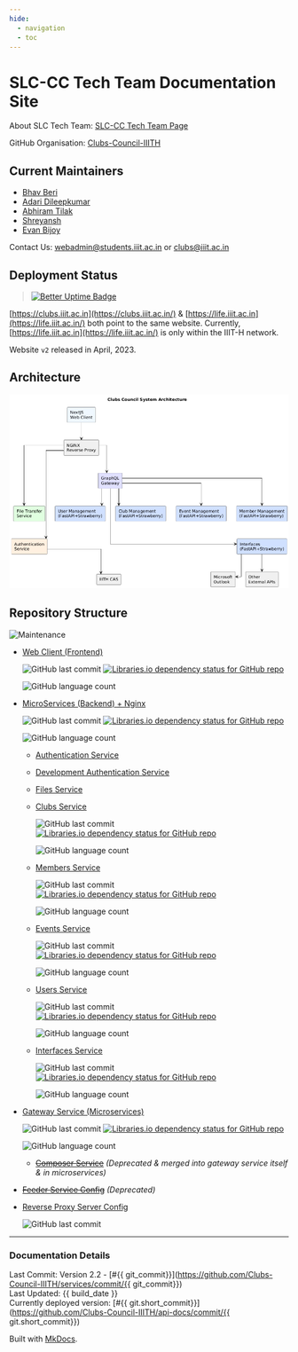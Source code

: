```yaml
---
hide:
  - navigation
  - toc
---
```


# SLC-CC Tech Team Documentation Site

About SLC Tech Team: [SLC-CC Tech Team Page](https://clubs.iiit.ac.in/tech-team)

GitHub Organisation: [Clubs-Council-IIITH](https://github.com/Clubs-Council-IIITH)

## Current Maintainers

- [Bhav Beri](https://github.com/bhavberi)
- [Adari Dileepkumar](https://github.com/Dileepadari)
- [Abhiram Tilak](https://github.com/abhiramtilakiiit)
- [Shreyansh](https://github.com/The-Broken-Keyboard)
- [Evan Bijoy](https://github.com/EvanBijoy)

Contact Us: [webadmin@students.iiit.ac.in](mailto:webadmin@students.iiit.ac.in) or [clubs@iiit.ac.in](mailto:clubs@iiit.ac.in)

## Deployment Status

> [![Better Uptime Badge](https://betteruptime.com/status-badges/v3/monitor/ikqm.svg)](https://clubs_iiith.betteruptime.com/)

[https://clubs.iiit.ac.in](https://clubs.iiit.ac.in/) & [https://life.iiit.ac.in](https://life.iiit.ac.in/) both point to the same website. Currently, [https://life.iiit.ac.in](https://life.iiit.ac.in/) is only within the IIIT-H network.

Website `v2` released in April, 2023.

## Architecture

![Architecture](https://raw.githubusercontent.com/Clubs-Council-IIITH/.github/main/profile/cc-arch.png)

## Repository Structure

![Maintenance](https://img.shields.io/maintenance/yes/2026)

- [Web Client (Frontend)](https://github.com/Clubs-Council-IIITH/web)

  ![GitHub last commit](https://img.shields.io/github/last-commit/Clubs-Council-IIITH/web)
  [![Libraries.io dependency status for GitHub repo](https://img.shields.io/librariesio/github/Clubs-Council-IIITH/web)](https://libraries.io/github/Clubs-Council-IIITH/web)

  ![GitHub language count](https://img.shields.io/github/languages/count/Clubs-Council-IIITH/web?style=plastic)

- [MicroServices (Backend) + Nginx](https://github.com/Clubs-Council-IIITH/services)

  ![GitHub last commit](https://img.shields.io/github/last-commit/Clubs-Council-IIITH/services)
  [![Libraries.io dependency status for GitHub repo](https://img.shields.io/librariesio/github/Clubs-Council-IIITH/services)](https://libraries.io/github/Clubs-Council-IIITH/services)

  ![GitHub language count](https://img.shields.io/github/languages/count/Clubs-Council-IIITH/services?style=plastic)

  - [Authentication Service](https://github.com/Clubs-Council-IIITH/auth)

  - [Development Authentication Service](https://github.com/Clubs-Council-IIITH/auth-dev)

  - [Files Service](https://github.com/Clubs-Council-IIITH/files)

  - [Clubs Service](https://github.com/Clubs-Council-IIITH/clubs)

    ![GitHub last commit](https://img.shields.io/github/last-commit/Clubs-Council-IIITH/clubs)
    [![Libraries.io dependency status for GitHub repo](https://img.shields.io/librariesio/github/Clubs-Council-IIITH/clubs)](https://libraries.io/github/Clubs-Council-IIITH/clubs)

    ![GitHub language count](https://img.shields.io/github/languages/count/Clubs-Council-IIITH/clubs?style=plastic)

  - [Members Service](https://github.com/Clubs-Council-IIITH/members)

    ![GitHub last commit](https://img.shields.io/github/last-commit/Clubs-Council-IIITH/members)
    [![Libraries.io dependency status for GitHub repo](https://img.shields.io/librariesio/github/Clubs-Council-IIITH/members)](https://libraries.io/github/Clubs-Council-IIITH/members)

    ![GitHub language count](https://img.shields.io/github/languages/count/Clubs-Council-IIITH/members?style=plastic)

  - [Events Service](https://github.com/Clubs-Council-IIITH/events)

    ![GitHub last commit](https://img.shields.io/github/last-commit/Clubs-Council-IIITH/events)
    [![Libraries.io dependency status for GitHub repo](https://img.shields.io/librariesio/github/Clubs-Council-IIITH/events)](https://libraries.io/github/Clubs-Council-IIITH/events)

    ![GitHub language count](https://img.shields.io/github/languages/count/Clubs-Council-IIITH/events?style=plastic)

  - [Users Service](https://github.com/Clubs-Council-IIITH/users)

    ![GitHub last commit](https://img.shields.io/github/last-commit/Clubs-Council-IIITH/users)
    [![Libraries.io dependency status for GitHub repo](https://img.shields.io/librariesio/github/Clubs-Council-IIITH/users)](https://libraries.io/github/Clubs-Council-IIITH/users)

    ![GitHub language count](https://img.shields.io/github/languages/count/Clubs-Council-IIITH/users?style=plastic)

  - [Interfaces Service](https://github.com/Clubs-Council-IIITH/interfaces)

    ![GitHub last commit](https://img.shields.io/github/last-commit/Clubs-Council-IIITH/interfaces)
    [![Libraries.io dependency status for GitHub repo](https://img.shields.io/librariesio/github/Clubs-Council-IIITH/interfaces)](https://libraries.io/github/Clubs-Council-IIITH/interfaces)

    ![GitHub language count](https://img.shields.io/github/languages/count/Clubs-Council-IIITH/interfaces?style=plastic)

- [Gateway Service (Microservices)](https://github.com/Clubs-Council-IIITH/gateway)

  ![GitHub last commit](https://img.shields.io/github/last-commit/Clubs-Council-IIITH/gateway)
  [![Libraries.io dependency status for GitHub repo](https://img.shields.io/librariesio/github/Clubs-Council-IIITH/gateway)](https://libraries.io/github/Clubs-Council-IIITH/gateway)

  ![GitHub language count](https://img.shields.io/github/languages/count/Clubs-Council-IIITH/gateway?style=plastic)

  - [<span style="text-decoration: line-through;">Composer Service</span>](https://github.com/Clubs-Council-IIITH/composer) _(Deprecated & merged into gateway service itself & in microservices)_

      <!-- ![GitHub last commit](https://img.shields.io/github/last-commit/Clubs-Council-IIITH/composer)
      <> [![Libraries.io dependency status for GitHub repo](https://img.shields.io/librariesio/github/Clubs-Council-IIITH/composer)](https://libraries.io/github/Clubs-Council-IIITH/composer) -->

      <!-- ![GitHub language count](https://img.shields.io/github/languages/count/Clubs-Council-IIITH/composer?style=plastic) -->

- [<span style="text-decoration: line-through;">Feeder Service Config</span>](https://github.com/Clubs-Council-IIITH/feeder) _(Deprecated)_

    <!--![GitHub last commit](https://img.shields.io/github/last-commit/Clubs-Council-IIITH/feeder) -->
    <!-- [![Libraries.io dependency status for GitHub repo](https://img.shields.io/librariesio/github/Clubs-Council-IIITH/feeder)](https://libraries.io/github/Clubs-Council-IIITH/feeder) -->

    <!--![GitHub language count](https://img.shields.io/github/languages/count/Clubs-Council-IIITH/feeder?style=plastic) -->

- [Reverse Proxy Server Config](https://github.com/Clubs-Council-IIITH/reverse-proxy)

  ![GitHub last commit](https://img.shields.io/github/last-commit/Clubs-Council-IIITH/reverse-proxy)

---

### Documentation Details

Last Commit: Version 2.2 - [#{{ git_commit}}](https://github.com/Clubs-Council-IIITH/services/commit/{{ git_commit}})<br/>
Last Updated: {{ build_date }}<br/>
Currently deployed version: [#{{ git.short_commit}}](https://github.com/Clubs-Council-IIITH/api-docs/commit/{{ git.short_commit}})

Built with [MkDocs](https://www.mkdocs.org).